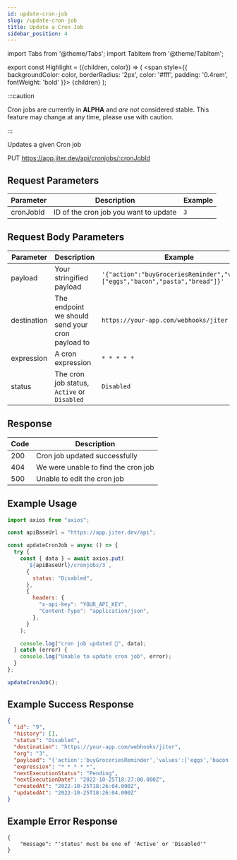 ```yaml
---
id: update-cron-job
slug: /update-cron-job
title: Update a Cron Job
sidebar_position: 4
---
```


import Tabs from '@theme/Tabs';
import TabItem from '@theme/TabItem';

export const Highlight = ({children, color}) => (
<span
style={{
      backgroundColor: color,
      borderRadius: '2px',
      color: '#fff',
      padding: '0.4rem',
      fontWeight: 'bold'
    }}>
{children}
</span>
);

:::caution

Cron jobs are currently in **ALPHA** and _are not_ considered stable. This feature may change at any time, please use with caution.

:::

Updates a given Cron job

<Highlight color="#ff6d00">PUT</Highlight> https://app.jiter.dev/api/cronjobs/:cronJobId

## Request Parameters

| Parameter | Description                           | Example |
| --------- | ------------------------------------- | ------- |
| cronJobId | ID of the cron job you want to update | `3`     |

## Request Body Parameters

| Parameter   | Description                                      | Example                                                                         |
| ----------- | ------------------------------------------------ | ------------------------------------------------------------------------------- |
| payload     | Your stringified payload                         | `'{"action":"buyGroceriesReminder","values":["eggs","bacon","pasta","bread"]}'` |
| destination | The endpoint we should send your cron payload to | `https://your-app.com/webhooks/jiter`                                           |
| expression  | A cron expression                                | `* * * * *`                                                                     |
| status      | The cron job status, `Active` or `Disabled`      | `Disabled`                                                                      |

## Response

| Code | Description                         |
| ---- | ----------------------------------- |
| 200  | Cron job updated successfully       |
| 404  | We were unable to find the cron job |
| 500  | Unable to edit the cron job         |

## Example Usage

<Tabs>
<TabItem value="ts" label="TypeScript" default>

```jsx title="index.ts"
import axios from "axios";

const apiBaseUrl = "https://app.jiter.dev/api";

const updateCronJob = async () => {
  try {
    const { data } = await axios.put(
      `${apiBaseUrl}/cronjobs/3`,
      {
        status: "Disabled",
      },
      {
        headers: {
          "x-api-key": "YOUR_API_KEY",
          "Content-Type": "application/json",
        },
      }
    );

    console.log("cron job updated 🎉", data);
  } catch (error) {
    console.log("Unable to update cron job", error);
  }
};

updateCronJob();
```

</TabItem>

</Tabs>

## Example Success Response

```json
{
  "id": "9",
  "history": [],
  "status": "Disabled",
  "destination": "https://your-app.com/webhooks/jiter",
  "org": "3",
  "payload": "{'action':'buyGroceriesReminder','values':['eggs','bacon','pasta','bread']}",
  "expression": "* * * * *",
  "nextExecutionStatus": "Pending",
  "nextExecutionDate": "2022-10-25T18:27:00.000Z",
  "createdAt": "2022-10-25T18:26:04.000Z",
  "updatedAt": "2022-10-25T18:26:04.000Z"
}
```

## Example Error Response

```
{
	"message": "'status' must be one of 'Active' or 'Disabled'"
}
```
